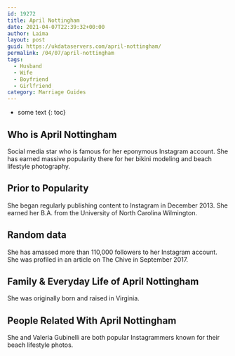 ```yaml
---
id: 19272
title: April Nottingham
date: 2021-04-07T22:39:32+00:00
author: Laima
layout: post
guid: https://ukdataservers.com/april-nottingham/
permalink: /04/07/april-nottingham
tags:
  - Husband
  - Wife
  - Boyfriend
  - Girlfriend
category: Marriage Guides
---
```


* some text
{: toc}


## Who is April Nottingham
                  
                  
                  
Social media star who is famous for her eponymous Instagram account. She has earned massive popularity there for her bikini modeling and beach lifestyle photography. 
                  
              
            
              
            
                
                
                
## Prior to Popularity
                  
                  
                  
She began regularly publishing content to Instagram in December 2013. She earned her B.A. from the University of North Carolina Wilmington. 
                  
              
            
              
            
                
                
                
## Random data
                  
                  
                  
She has amassed more than 110,000 followers to her Instagram account. She was profiled in an article on The Chive in September 2017. 
                  
              
            
              
            
                
                
                
## Family & Everyday Life of April Nottingham
                  
                  
                  
She was originally born and raised in Virginia. 
                  
              
            
              
            
                
                
                
## People Related With April Nottingham
                  
                  
                  
She and Valeria Gubinelli are both popular Instagrammers known for their beach lifestyle photos. 
                  
              
            
              
            
                
              
            
              
              
            
            
              
            
          
          
          
